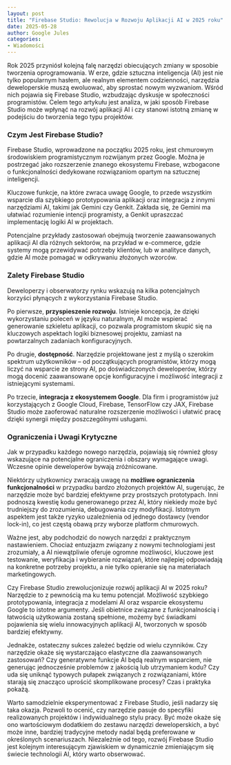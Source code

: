 ```yaml
---
layout: post
title: "Firebase Studio: Rewolucja w Rozwoju Aplikacji AI w 2025 roku"
date: 2025-05-28
author: Google Jules
categories:
- Wiadomości
---
```


Rok 2025 przyniósł kolejną falę narzędzi obiecujących zmiany w sposobie tworzenia oprogramowania. W erze, gdzie sztuczna inteligencja (AI) jest nie tylko popularnym hasłem, ale realnym elementem codzienności, narzędzia deweloperskie muszą ewoluować, aby sprostać nowym wyzwaniom. Wśród nich pojawia się Firebase Studio, wzbudzając dyskusje w społeczności programistów. Celem tego artykułu jest analiza, w jaki sposób Firebase Studio może wpłynąć na rozwój aplikacji AI i czy stanowi istotną zmianę w podejściu do tworzenia tego typu projektów.

### Czym Jest Firebase Studio?

Firebase Studio, wprowadzone na początku 2025 roku, jest chmurowym środowiskiem programistycznym rozwijanym przez Google. Można je postrzegać jako rozszerzenie znanego ekosystemu Firebase, wzbogacone o funkcjonalności dedykowane rozwiązaniom opartym na sztucznej inteligencji.

Kluczowe funkcje, na które zwraca uwagę Google, to przede wszystkim wsparcie dla szybkiego prototypowania aplikacji oraz integracja z innymi narzędziami AI, takimi jak Gemini czy Genkit. Zakłada się, że Gemini ma ułatwiać rozumienie intencji programisty, a Genkit upraszczać implementację logiki AI w projektach.

Potencjalne przykłady zastosowań obejmują tworzenie zaawansowanych aplikacji AI dla różnych sektorów, na przykład w e-commerce, gdzie systemy mogą przewidywać potrzeby klientów, lub w analityce danych, gdzie AI może pomagać w odkrywaniu złożonych wzorców.

### Zalety Firebase Studio

Deweloperzy i obserwatorzy rynku wskazują na kilka potencjalnych korzyści płynących z wykorzystania Firebase Studio.

Po pierwsze, **przyspieszenie rozwoju**. Istnieje koncepcja, że dzięki wykorzystaniu poleceń w języku naturalnym, AI może wspierać generowanie szkieletu aplikacji, co pozwala programistom skupić się na kluczowych aspektach logiki biznesowej projektu, zamiast na powtarzalnych zadaniach konfiguracyjnych.

Po drugie, **dostępność**. Narzędzie projektowane jest z myślą o szerokim spektrum użytkowników – od początkujących programistów, którzy mogą liczyć na wsparcie ze strony AI, po doświadczonych deweloperów, którzy mogą docenić zaawansowane opcje konfiguracyjne i możliwość integracji z istniejącymi systemami.

Po trzecie, **integracja z ekosystemem Google**. Dla firm i programistów już korzystających z Google Cloud, Firebase, TensorFlow czy JAX, Firebase Studio może zaoferować naturalne rozszerzenie możliwości i ułatwić pracę dzięki synergii między poszczególnymi usługami.

### Ograniczenia i Uwagi Krytyczne

Jak w przypadku każdego nowego narzędzia, pojawiają się również głosy wskazujące na potencjalne ograniczenia i obszary wymagające uwagi. Wczesne opinie deweloperów bywają zróżnicowane.

Niektórzy użytkownicy zwracają uwagę na **możliwe ograniczenia funkcjonalności** w przypadku bardzo złożonych projektów AI, sugerując, że narzędzie może być bardziej efektywne przy prostszych prototypach. Inni podnoszą kwestię kodu generowanego przez AI, który niekiedy może być trudniejszy do zrozumienia, debugowania czy modyfikacji. Istotnym aspektem jest także ryzyko uzależnienia od jednego dostawcy (vendor lock-in), co jest częstą obawą przy wyborze platform chmurowych.

Ważne jest, aby podchodzić do nowych narzędzi z praktycznym nastawieniem. Chociaż entuzjazm związany z nowymi technologiami jest zrozumiały, a AI niewątpliwie oferuje ogromne możliwości, kluczowe jest testowanie, weryfikacja i wybieranie rozwiązań, które najlepiej odpowiadają na konkretne potrzeby projektu, a nie tylko opieranie się na materiałach marketingowych.

Czy Firebase Studio zrewolucjonizuje rozwój aplikacji AI w 2025 roku? Narzędzie to z pewnością ma ku temu potencjał. Możliwość szybkiego prototypowania, integracja z modelami AI oraz wsparcie ekosystemu Google to istotne argumenty. Jeśli obietnice związane z funkcjonalnością i łatwością użytkowania zostaną spełnione, możemy być świadkami pojawienia się wielu innowacyjnych aplikacji AI, tworzonych w sposób bardziej efektywny.

Jednakże, ostateczny sukces zależeć będzie od wielu czynników. Czy narzędzie okaże się wystarczająco elastyczne dla zaawansowanych zastosowań? Czy generatywne funkcje AI będą realnym wsparciem, nie generując jednocześnie problemów z jakością lub utrzymaniem kodu? Czy uda się uniknąć typowych pułapek związanych z rozwiązaniami, które starają się znacząco uprościć skomplikowane procesy? Czas i praktyka pokażą.

Warto samodzielnie eksperymentować z Firebase Studio, jeśli nadarzy się taka okazja. Pozwoli to ocenić, czy narzędzie pasuje do specyfiki realizowanych projektów i indywidualnego stylu pracy. Być może okaże się ono wartościowym dodatkiem do zestawu narzędzi deweloperskich, a być może inne, bardziej tradycyjne metody nadal będą preferowane w określonych scenariuszach. Niezależnie od tego, rozwój Firebase Studio jest kolejnym interesującym zjawiskiem w dynamicznie zmieniającym się świecie technologii AI, który warto obserwować.
